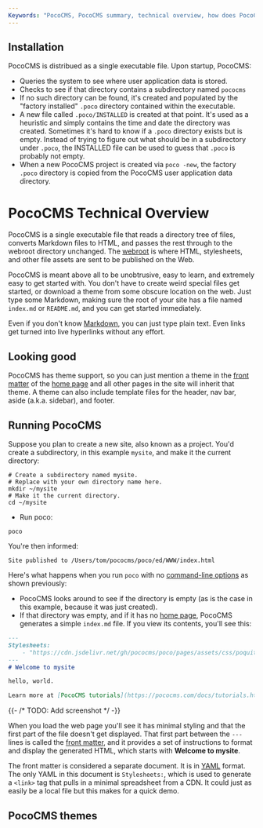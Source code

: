 ```yaml
---
Keywords: "PocoCMS, PocoCMS summary, technical overview, how does PocoCMS work"
---
```


## Installation

PocoCMS is distribued as a single executable file. Upon startup, PocoCMS:

* Queries the system to see where user application data is stored.
* Checks to see if that directory contains a subdirectory named `pococms`
* If no such directory can be found, it's created and populated by
the "factory installed" `.poco` directory contained within the executable.
* A new file called `.poco/INSTALLED` is created at that point. It's used
as a heuristic and simply contains the time and date the directory was created. Sometimes it's hard to know if a `.poco` directory exists
but is empty. Instead of trying to figure out what should be in a subdirectory
under `.poco`, the INSTALLED file can be used to guess that `.poco` is
probably not empty.
* When a new PocoCMS project is created via `poco -new`, the factory `.poco`
directory is copied from the PocoCMS user application data directory.

# PocoCMS Technical Overview

PocoCMS is a single executable file that reads a
directory tree of files, converts Markdown files
to HTML, and passes the rest through to
the webroot directory unchanged. 
The [webroot](glossary.html#webroot) is where
HTML, stylesheets, and other file assets
are sent to be published on the Web.

PocoCMS is meant above all to be unobtrusive,
easy to learn, and extremely easy to get
started with. You don't
have to create weird special files get started,
or download a theme from some obscure
location on the web. Just type some Markdown, making
sure the root of your site has a file named `index.md`
or `README.md`, and you can get started immediately.

Even if you don't know [Markdown](glossary.html#markdown),
you can just type plain text. Even links get turned into
live hyperlinks without any effort.

## Looking good

PocoCMS has theme support, so you can just mention a theme
in the [front matter](glossary.html#front-matter) of
the [home page](glossary.html#home-page) and
all other pages in the site will inherit that theme.
A theme can also include template files for the
header, nav bar, aside (a.k.a. sidebar), and footer.

## Running PocoCMS

Suppose you plan to create a new site, also known as a project.
You'd create a subdirectory, in this example `mysite`, and
make it the current directory:

```
# Create a subdirectory named mysite. 
# Replace with your own directory name here.
mkdir ~/mysite
# Make it the current directory.
cd ~/mysite
```

* Run poco:

```
poco
```

You're then informed:

```
Site published to /Users/tom/pococms/poco/ed/WWW/index.html
```

Here's what happens when you run `poco` with no 
[command-line options](cli.html) as shown previously:

* PocoCMS looks around to see if the directory is empty (as is 
the case in this example, because it was just created).
* If that directory was empty, and if it has
no [home page](glossary.html#home-page), PocoCMS
generates a simple `index.md` file. If you view its contents,
you'll see this:

```markdown {hl_lines=["1,2]"}
---
Stylesheets:
    - "https://cdn.jsdelivr.net/gh/pococms/poco/pages/assets/css/poquito.css"
---
# Welcome to mysite

hello, world.

Learn more at [PocoCMS tutorials](https://pococms.com/docs/tutorials.html) 

```

{{- /* TODO: Add screenshot */ -}}

When you load the web page you'll see it has minimal styling
and that the first part of the file doesn't get displayed.
That first part between the `---` lines
is called the [front matter](front-matter.html),
and it provides a set of instructions to format and display
the generated HTML, which starts with **Welcome to mysite**.

The front matter is considered a separate document.
It is in [YAML](https://yaml.org) format. The only YAML
in this document is `Stylesheets:`, which is used
to generate a `<link>` tag that pulls in a minimal
spreadsheet from a CDN. It could just as easily
be a local file but this makes for a quick demo.

## PocoCMS themes

